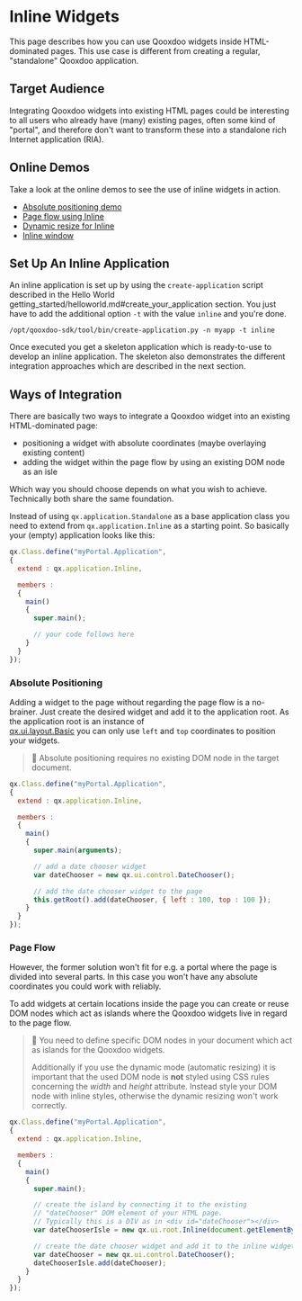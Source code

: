 # Inline Widgets

This page describes how you can use Qooxdoo widgets inside HTML-dominated pages.
This use case is different from creating a regular, "standalone" Qooxdoo
application.

## Target Audience

Integrating Qooxdoo widgets into existing HTML pages could be interesting to all
users who already have (many) existing pages, often some kind of "portal", and
therefore don't want to transform these into a standalone rich Internet
application (RIA).

## Online Demos

Take a look at the online demos to see the use of inline widgets in action.

- [Absolute positioning demo](apps://demobrowser/demo/root/Page.html)
- [Page flow using Inline](apps://demobrowser/demo/root/Inline.html)
- [Dynamic resize for Inline](apps://demobrowser/demo/root/Inline_Dynamic_Resize.html)
- [Inline window](apps://demobrowser/demo/root/Inline_Window.html)

## Set Up An Inline Application

An inline application is set up by using the `create-application` script
described in the Hello World
getting_started/helloworld.md#create_your_application section. You just have to
add the additional option `-t` with the value `inline` and you're done.

```
/opt/qooxdoo-sdk/tool/bin/create-application.py -n myapp -t inline
```

Once executed you get a skeleton application which is ready-to-use to develop an
inline application. The skeleton also demonstrates the different integration
approaches which are described in the next section.

## Ways of Integration

There are basically two ways to integrate a Qooxdoo widget into an existing
HTML-dominated page:

- positioning a widget with absolute coordinates (maybe overlaying existing
  content)
- adding the widget within the page flow by using an existing DOM node as an
  isle

Which way you should choose depends on what you wish to achieve. Technically
both share the same foundation.

Instead of using `qx.application.Standalone` as a base application class you
need to extend from `qx.application.Inline` as a starting point. So basically
your (empty) application looks like this:

```javascript
qx.Class.define("myPortal.Application",
{
  extend : qx.application.Inline,

  members :
  {
    main()
    {
      super.main();

      // your code follows here
    }
  }
});
```

### Absolute Positioning

Adding a widget to the page without regarding the page flow is a no-brainer.
Just create the desired widget and add it to the application root. As the
application root is an instance of  
[qx.ui.layout.Basic](apps://apiviewer/#qx.ui.layout.Basic) you can only use
`left` and `top` coordinates to position your widgets.

> :memo: Absolute positioning requires no existing DOM node in the target document.

```javascript
qx.Class.define("myPortal.Application",
{
  extend : qx.application.Inline,

  members :
  {
    main()
    {
      super.main(arguments);

      // add a date chooser widget
      var dateChooser = new qx.ui.control.DateChooser();

      // add the date chooser widget to the page
      this.getRoot().add(dateChooser, { left : 100, top : 100 });
    }
  }
});
```

### Page Flow

However, the former solution won't fit for e.g. a portal where the page is
divided into several parts. In this case you won't have any absolute coordinates
you could work with reliably.

To add widgets at certain locations inside the page you can create or reuse DOM
nodes which act as islands where the Qooxdoo widgets live in regard to the page
flow.

> :memo: You need to define specific DOM nodes in your document which act as islands
> for the Qooxdoo widgets.
>
> Additionally if you use the dynamic mode (automatic resizing) it is important
> that the used DOM node is **not** styled using CSS rules concerning the
> _width_ and _height_ attribute. Instead style your DOM node with inline
> styles, otherwise the dynamic resizing won't work correctly.

```javascript
qx.Class.define("myPortal.Application",
{
  extend : qx.application.Inline,

  members :
  {
    main()
    {
      super.main();

      // create the island by connecting it to the existing
      // "dateChooser" DOM element of your HTML page.
      // Typically this is a DIV as in <div id="dateChooser"></div>
      var dateChooserIsle = new qx.ui.root.Inline(document.getElementById("dateChooser"));

      // create the date chooser widget and add it to the inline widget (=island)
      var dateChooser = new qx.ui.control.DateChooser();
      dateChooserIsle.add(dateChooser);
    }
  }
});
```
